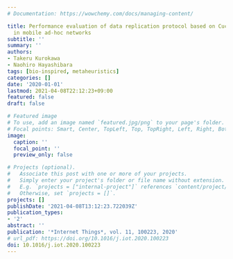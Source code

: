 ```yaml
---
# Documentation: https://wowchemy.com/docs/managing-content/

title: Performance evaluation of data replication protocol based on Cuckoo search
  in mobile ad-hoc networks
subtitle: ''
summary: ''
authors:
- Takeru Kurokawa
- Naohiro Hayashibara
tags: [bio-inspired, metaheuristics]
categories: []
date: '2020-01-01'
lastmod: 2021-04-08T22:12:23+09:00
featured: false
draft: false

# Featured image
# To use, add an image named `featured.jpg/png` to your page's folder.
# Focal points: Smart, Center, TopLeft, Top, TopRight, Left, Right, BottomLeft, Bottom, BottomRight.
image:
  caption: ''
  focal_point: ''
  preview_only: false

# Projects (optional).
#   Associate this post with one or more of your projects.
#   Simply enter your project's folder or file name without extension.
#   E.g. `projects = ["internal-project"]` references `content/project/deep-learning/index.md`.
#   Otherwise, set `projects = []`.
projects: []
publishDate: '2021-04-08T13:12:23.722039Z'
publication_types:
- '2'
abstract: ''
publication: '*Internet Things*, vol. 11, 100223, 2020'
# url_pdf: https://doi.org/10.1016/j.iot.2020.100223
doi: 10.1016/j.iot.2020.100223
---
```

